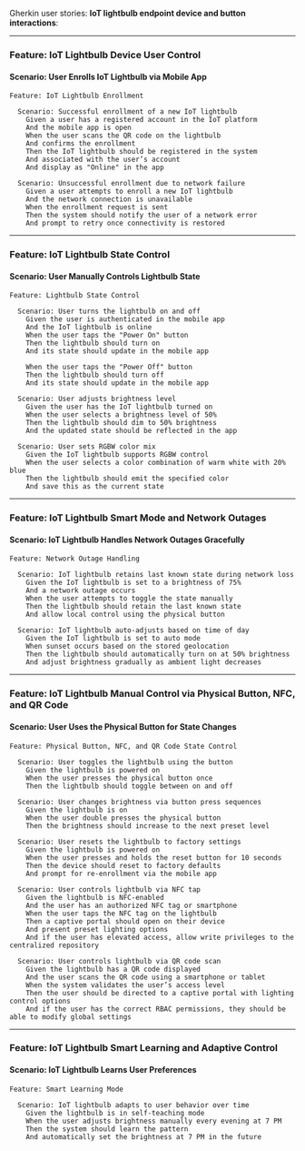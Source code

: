 Gherkin user stories: **IoT lightbulb endpoint device and button interactions**:

---

### **Feature: IoT Lightbulb Device User Control**
#### **Scenario: User Enrolls IoT Lightbulb via Mobile App**
```gherkin
Feature: IoT Lightbulb Enrollment

  Scenario: Successful enrollment of a new IoT lightbulb
    Given a user has a registered account in the IoT platform
    And the mobile app is open
    When the user scans the QR code on the lightbulb
    And confirms the enrollment
    Then the IoT lightbulb should be registered in the system
    And associated with the user’s account
    And display as "Online" in the app

  Scenario: Unsuccessful enrollment due to network failure
    Given a user attempts to enroll a new IoT lightbulb
    And the network connection is unavailable
    When the enrollment request is sent
    Then the system should notify the user of a network error
    And prompt to retry once connectivity is restored
```

---

### **Feature: IoT Lightbulb State Control**
#### **Scenario: User Manually Controls Lightbulb State**
```gherkin
Feature: Lightbulb State Control

  Scenario: User turns the lightbulb on and off
    Given the user is authenticated in the mobile app
    And the IoT lightbulb is online
    When the user taps the "Power On" button
    Then the lightbulb should turn on
    And its state should update in the mobile app

    When the user taps the "Power Off" button
    Then the lightbulb should turn off
    And its state should update in the mobile app

  Scenario: User adjusts brightness level
    Given the user has the IoT lightbulb turned on
    When the user selects a brightness level of 50%
    Then the lightbulb should dim to 50% brightness
    And the updated state should be reflected in the app

  Scenario: User sets RGBW color mix
    Given the IoT lightbulb supports RGBW control
    When the user selects a color combination of warm white with 20% blue
    Then the lightbulb should emit the specified color
    And save this as the current state
```

---

### **Feature: IoT Lightbulb Smart Mode and Network Outages**
#### **Scenario: IoT Lightbulb Handles Network Outages Gracefully**
```gherkin
Feature: Network Outage Handling

  Scenario: IoT lightbulb retains last known state during network loss
    Given the IoT lightbulb is set to a brightness of 75%
    And a network outage occurs
    When the user attempts to toggle the state manually
    Then the lightbulb should retain the last known state
    And allow local control using the physical button

  Scenario: IoT lightbulb auto-adjusts based on time of day
    Given the IoT lightbulb is set to auto mode
    When sunset occurs based on the stored geolocation
    Then the lightbulb should automatically turn on at 50% brightness
    And adjust brightness gradually as ambient light decreases
```

---

### **Feature: IoT Lightbulb Manual Control via Physical Button, NFC, and QR Code**
#### **Scenario: User Uses the Physical Button for State Changes**
```gherkin
Feature: Physical Button, NFC, and QR Code State Control

  Scenario: User toggles the lightbulb using the button
    Given the lightbulb is powered on
    When the user presses the physical button once
    Then the lightbulb should toggle between on and off

  Scenario: User changes brightness via button press sequences
    Given the lightbulb is on
    When the user double presses the physical button
    Then the brightness should increase to the next preset level

  Scenario: User resets the lightbulb to factory settings
    Given the lightbulb is powered on
    When the user presses and holds the reset button for 10 seconds
    Then the device should reset to factory defaults
    And prompt for re-enrollment via the mobile app

  Scenario: User controls lightbulb via NFC tap
    Given the lightbulb is NFC-enabled
    And the user has an authorized NFC tag or smartphone
    When the user taps the NFC tag on the lightbulb
    Then a captive portal should open on their device
    And present preset lighting options
    And if the user has elevated access, allow write privileges to the centralized repository

  Scenario: User controls lightbulb via QR code scan
    Given the lightbulb has a QR code displayed
    And the user scans the QR code using a smartphone or tablet
    When the system validates the user’s access level
    Then the user should be directed to a captive portal with lighting control options
    And if the user has the correct RBAC permissions, they should be able to modify global settings
```

---

### **Feature: IoT Lightbulb Smart Learning and Adaptive Control**
#### **Scenario: IoT Lightbulb Learns User Preferences**
```gherkin
Feature: Smart Learning Mode

  Scenario: IoT lightbulb adapts to user behavior over time
    Given the lightbulb is in self-teaching mode
    When the user adjusts brightness manually every evening at 7 PM
    Then the system should learn the pattern
    And automatically set the brightness at 7 PM in the future
```

